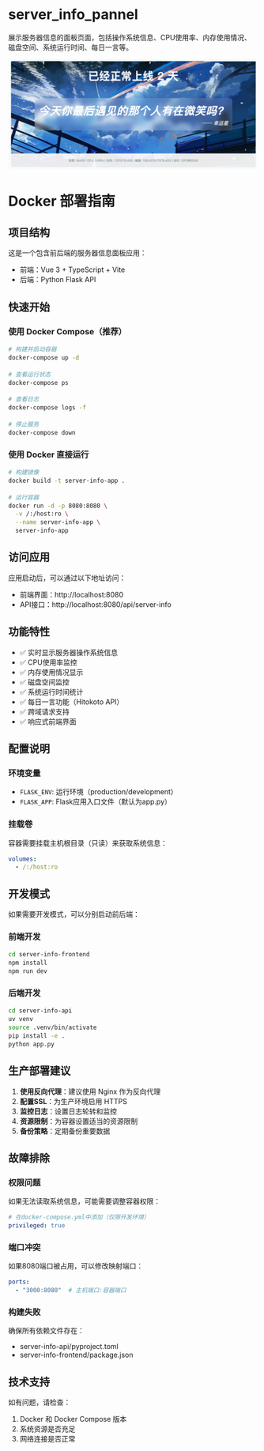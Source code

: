 # server_info_pannel
展示服务器信息的面板页面，包括操作系统信息、CPU使用率、内存使用情况、磁盘空间、系统运行时间、每日一言等。

![](./image.png)

# Docker 部署指南

## 项目结构

这是一个包含前后端的服务器信息面板应用：
- 前端：Vue 3 + TypeScript + Vite
- 后端：Python Flask API

## 快速开始

### 使用 Docker Compose（推荐）

```bash
# 构建并启动容器
docker-compose up -d

# 查看运行状态
docker-compose ps

# 查看日志
docker-compose logs -f

# 停止服务
docker-compose down
```

### 使用 Docker 直接运行

```bash
# 构建镜像
docker build -t server-info-app .

# 运行容器
docker run -d -p 8080:8080 \
  -v /:/host:ro \
  --name server-info-app \
  server-info-app
```

## 访问应用

应用启动后，可以通过以下地址访问：
- 前端界面：http://localhost:8080
- API接口：http://localhost:8080/api/server-info

## 功能特性

- ✅ 实时显示服务器操作系统信息
- ✅ CPU使用率监控
- ✅ 内存使用情况显示
- ✅ 磁盘空间监控
- ✅ 系统运行时间统计
- ✅ 每日一言功能（Hitokoto API）
- ✅ 跨域请求支持
- ✅ 响应式前端界面

## 配置说明

### 环境变量

- `FLASK_ENV`: 运行环境（production/development）
- `FLASK_APP`: Flask应用入口文件（默认为app.py）

### 挂载卷

容器需要挂载主机根目录（只读）来获取系统信息：
```yaml
volumes:
  - /:/host:ro
```

## 开发模式

如果需要开发模式，可以分别启动前后端：

### 前端开发
```bash
cd server-info-frontend
npm install
npm run dev
```

### 后端开发
```bash
cd server-info-api
uv venv
source .venv/bin/activate
pip install -e .
python app.py
```

## 生产部署建议

1. **使用反向代理**：建议使用 Nginx 作为反向代理
2. **配置SSL**：为生产环境启用 HTTPS
3. **监控日志**：设置日志轮转和监控
4. **资源限制**：为容器设置适当的资源限制
5. **备份策略**：定期备份重要数据

## 故障排除

### 权限问题
如果无法读取系统信息，可能需要调整容器权限：
```yaml
# 在docker-compose.yml中添加（仅限开发环境）
privileged: true
```

### 端口冲突
如果8080端口被占用，可以修改映射端口：
```yaml
ports:
  - "3000:8080"  # 主机端口:容器端口
```

### 构建失败
确保所有依赖文件存在：
- server-info-api/pyproject.toml
- server-info-frontend/package.json

## 技术支持

如有问题，请检查：
1. Docker 和 Docker Compose 版本
2. 系统资源是否充足
3. 网络连接是否正常